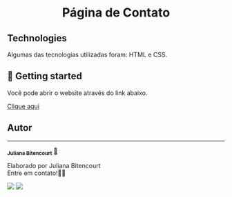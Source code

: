 <h1 align="center">
  Página de Contato
</h1>

## Technologies

Algumas das tecnologias utilizadas foram: HTML e CSS.

## 🔔 Getting started

Você pode abrir o website através do link abaixo.

<a href="https://techjuliana.github.io/paginaLogin/" alt="">Clique aqui</a>
<!-- `https://techjuliana.github.io/paginaLogin/` -->

 
## Autor
---

<a href="https://www.linkedin.com/in/techjuliana">
 <!-- <img style="border-radius: 50%;" src="" width="100px;" alt=""/> -->
 <!-- <br /> -->
 <sub><b>Juliana Bitencourt</b></sub></a>  <a href="https://www.linkedin.com/in/techjuliana" title="LinkedIn">🚀</a>


Elaborado por Juliana Bitencourt
<br> Entre em contato!👋🏽 </br>


 <div> 
  <a href = "mailto:techjuliana@gmail.com"><img src="https://img.shields.io/badge/-Gmail-%23333?style=for-the-badge&logo=gmail&logoColor=white" target="_blank"></a>
  <a href="https://www.linkedin.com/in/techjuliana" target="_blank"><img src="https://img.shields.io/badge/-LinkedIn-%230077B5?style=for-the-badge&logo=linkedin&logoColor=white" target="_blank"></a> 
</div>
